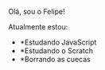 Olá, sou o Felipe!

Atualmente estou:

- *Estudando JavaScript
- *Estudando o Scratch
- *Borrando as cuecas
